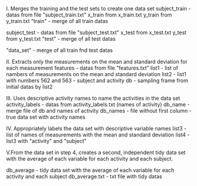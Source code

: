 I. Merges the training and the test sets to create one data set
 subject_train - datas from file "subject_train.txt"
 x_train from x_train.txt
 y_train from y_train.txt
 "train" - merge of all train datas
 
 subject_test - datas from file "subject_test.txt"
 x_test from x_test.txt
 y_test from y_test.txt
 "test" - merge of all test datas
 
 "data_set" - merge of all train fnd test datas

II. Extracts only the measurements on the mean and standard deviation for each measurement
features - datas from file "features.txt"
list1 - list of nambers of measurements on the mean and standard deviation
list2 - list1 with numbers 562 and 563 - subject and activity
db - sampling frame from initial datas by list2

III. Uses descriptive activity names to name the activities in the data set
activity_labels - datas from activity_labels.txt (names of activity)
db_name - merge file of db and names of activity
db_names - file without first column - true data set with activity names

IV. Appropriately labels the data set with descriptive variable names
list3 - list of names of measurements with the mean and standard deviation
list4 - list3 with "activity" and "subject"

V.From the data set in step 4, creates a second, independent tidy data set with the average of each variable for each activity and each subject.

db_average - tidy data set with the average of each variable for each activity and each subject
db_average.txt - txt file with tidy datas 
